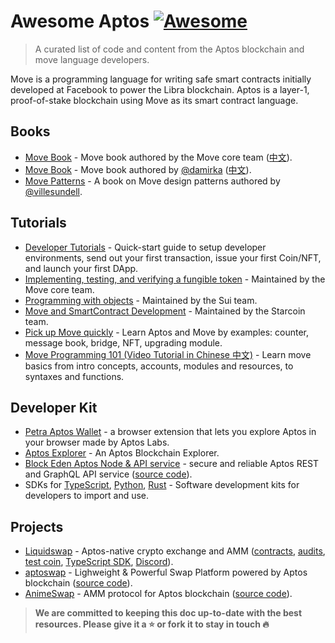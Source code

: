 # Awesome Aptos [![Awesome](https://awesome.re/badge.svg)](https://awesome.re)

> A curated list of code and content from the Aptos blockchain and move language developers.

Move is a programming language for writing safe smart contracts initially developed at Facebook to power the Libra blockchain. Aptos is a layer-1, proof-of-stake blockchain using Move as its smart contract language.


## Books

- [Move Book](https://move-language.github.io/move/) - Move book authored by the Move core team ([中文](https://github.com/move-language/move/tree/main/language/documentation/book/translations/move-book-zh)).
- [Move Book](https://move-book.com/) - Move book authored by [@damirka](https://github.com/damirka) ([中文](https://move-book.com/cn/)).
- [Move Patterns](https://www.move-patterns.com/) - A book on Move design patterns authored by [@villesundell](https://github.com/villesundell).

## Tutorials

- [Developer Tutorials](https://aptos.dev/tutorials/aptos-quickstarts) - Quick-start guide to setup developer environments, send out your first transaction, issue your first Coin/NFT, and launch your first DApp.
- [Implementing, testing, and verifying a fungible token](https://github.com/move-language/move/tree/main/language/documentation/tutorial) - Maintained by the Move core team.
- [Programming with objects](https://docs.sui.io/build/programming-with-objects) - Maintained by the Sui team.
- [Move and SmartContract Development](https://starcoinorg.github.io/starcoin-cookbook/docs/move/) - Maintained by the Starcoin team.
- [Pick up Move quickly](https://github.com/x24870/move_fastly) - Learn Aptos and Move by examples: counter, message book, bridge, NFT, upgrading module.
- [Move Programming 101 (Video Tutorial in Chinese 中文)](https://www.youtube.com/watch?v=p7FhvgBv0dA) - Learn move basics from intro concepts, accounts, modules and resources, to syntaxes and functions. 

## Developer Kit

- [Petra Aptos Wallet](https://chrome.google.com/webstore/detail/petra-aptos-wallet/ejjladinnckdgjemekebdpeokbikhfci) -  a browser extension that lets you explore Aptos in your browser made by Aptos Labs.
- [Aptos Explorer](https://explorer.aptoslabs.com/) - An Aptos Blockchain Explorer.
- [Block Eden Aptos Node & API service](http://blockeden.xyz/) - secure and reliable Aptos REST and GraphQL API service ([source code](https://github.com/BlockEdenHQ/web-blockeden-home)).
- SDKs for [TypeScript](https://aptos.dev/sdks/ts-sdk/index), [Python](https://aptos.dev/sdks/python-sdk), [Rust](https://aptos.dev/sdks/rust-sdk) - Software development kits for developers to import and use.

## Projects

- [Liquidswap](https://liquidswap.com) - Aptos-native crypto exchange and AMM ([contracts](https://github.com/pontem-network/liquidswap), [audits](https://docs.liquidswap.com/#security-audits), [test coin](https://github.com/pontem-network/test-coins), [TypeScript SDK](https://github.com/pontem-network/liquidswap-sdk), [Discord](https://discord.gg/44QgPFHYqs)).
- [aptoswap](https://aptoswap.net/) - Lighweight & Powerful Swap Platform powered by Aptos blockchain ([source code](https://github.com/vividnetwork)).
- [AnimeSwap](https://animeswap.org/) - AMM protocol for Aptos blockchain ([source code](https://github.com/AnimeSwap/v1-core)).

> **We are committed to keeping this doc up-to-date with the best resources. Please give it a ⭐️ or fork it to stay in touch 🔥**
